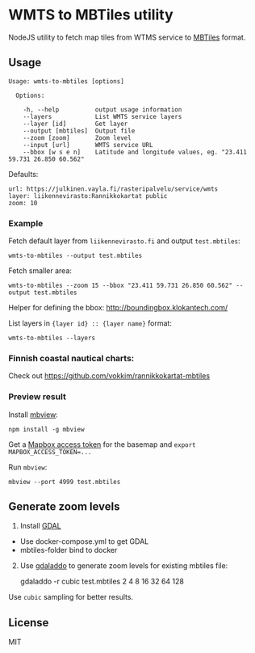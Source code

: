 
# WMTS to MBTiles utility

NodeJS utility to fetch map tiles from WTMS service to [MBTiles](https://github.com/mapbox/mbtiles-spec) format.

## Usage
```
Usage: wmts-to-mbtiles [options]

  Options:

    -h, --help          output usage information
    --layers            List WMTS service layers
    --layer [id]        Get layer
    --output [mbtiles]  Output file
    --zoom [zoom]       Zoom level
    --input [url]       WMTS service URL
    --bbox [w s e n]    Latitude and longitude values, eg. "23.411 59.731 26.850 60.562"
```

Defaults:
```
url: https://julkinen.vayla.fi/rasteripalvelu/service/wmts
layer: liikennevirasto:Rannikkokartat public
zoom: 10
```

### Example

Fetch default layer from `liikennevirasto.fi` and output `test.mbtiles`:

    wmts-to-mbtiles --output test.mbtiles

Fetch smaller area:

    wmts-to-mbtiles --zoom 15 --bbox "23.411 59.731 26.850 60.562" --output test.mbtiles

Helper for defining the bbox: http://boundingbox.klokantech.com/

List layers in `{layer id} :: {layer name}` format:

    wmts-to-mbtiles --layers

### Finnish coastal nautical charts:

Check out https://github.com/vokkim/rannikkokartat-mbtiles

### Preview result

Install [mbview](https://github.com/mapbox/mbview):

    npm install -g mbview

Get a [Mapbox access token](https://www.mapbox.com/help/create-api-access-token/) for the basemap and `export MAPBOX_ACCESS_TOKEN=...`

Run `mbview`:
  
    mbview --port 4999 test.mbtiles

## Generate zoom levels

1. Install [GDAL](http://www.gdal.org/)
 - Use docker-compose.yml to get GDAL
 - mbtiles-folder bind to docker

2. Use [gdaladdo](http://www.gdal.org/gdaladdo.html) to generate zoom levels for existing mbtiles file:
    
    gdaladdo -r cubic test.mbtiles 2 4 8 16 32 64 128

Use `cubic` sampling for better results.

## License

MIT
